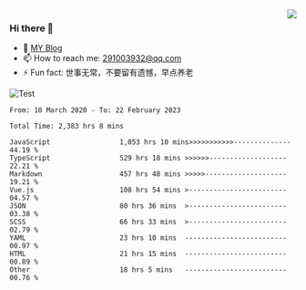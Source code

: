 <img align='right' src='https://github-readme-stats.vercel.app/api?username=niaogege&show_icons=true&theme=radical'/>

### Hi there 👋

- 🌱 [MY Blog](https://bythewayer.com/)
- 📫 How to reach me: 291003932@qq.com
- ⚡ Fun fact:  世事无常，不要留有遗憾，早点养老

![Test](https://github-readme-stats.vercel.app/api/top-langs/?username=niaogege&layout=compact)

<!--START_SECTION:waka-->

```text
From: 10 March 2020 - To: 22 February 2023

Total Time: 2,383 hrs 8 mins

JavaScript                 1,053 hrs 10 mins>>>>>>>>>>>--------------   44.19 %
TypeScript                 529 hrs 18 mins >>>>>>-------------------   22.21 %
Markdown                   457 hrs 48 mins >>>>>--------------------   19.21 %
Vue.js                     108 hrs 54 mins >------------------------   04.57 %
JSON                       80 hrs 36 mins  >------------------------   03.38 %
SCSS                       66 hrs 33 mins  >------------------------   02.79 %
YAML                       23 hrs 10 mins  -------------------------   00.97 %
HTML                       21 hrs 15 mins  -------------------------   00.89 %
Other                      18 hrs 5 mins   -------------------------   00.76 %
```

<!--END_SECTION:waka-->
